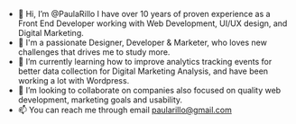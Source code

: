 - 👋 Hi, I’m @PaulaRillo I have over 10 years of proven experience as a Front End Developer working with Web Development, UI/UX design, and Digital Marketing.
- 👀 I'm a passionate Designer, Developer & Marketer, who loves new challenges that drives me to study more. 
- 🌱 I’m currently learning how to improve analytics tracking events for better data collection for Digital Marketing Analysis, and have been working a lot with Wordpress.
- 💞️ I’m looking to collaborate on companies also focused on quality web development, marketing goals and usability.
- 📫 You can reach me through email paularillo@gmail.com

<!---
PaulaRillo/PaulaRillo is a ✨ special ✨ repository because its `README.md` (this file) appears on your GitHub profile.
You can click the Preview link to take a look at your changes.
--->


